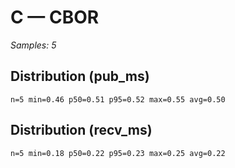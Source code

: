 # C — CBOR

_Samples: 5_

## Distribution (pub_ms)

```text
n=5 min=0.46 p50=0.51 p95=0.52 max=0.55 avg=0.50
```

## Distribution (recv_ms)

```text
n=5 min=0.18 p50=0.22 p95=0.23 max=0.25 avg=0.22
```